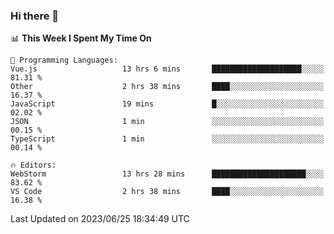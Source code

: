 ### Hi there 👋

<!--
**asdf12303116/asdf12303116** is a ✨ _special_ ✨ repository because its `README.md` (this file) appears on your GitHub profile.

Here are some ideas to get you started:

- 🔭 I’m currently working on ...
- 🌱 I’m currently learning ...
- 👯 I’m looking to collaborate on ...
- 🤔 I’m looking for help with ...
- 💬 Ask me about ...
- 📫 How to reach me: ...
- 😄 Pronouns: ...
- ⚡ Fun fact: ...
-->

<!--START_SECTION:waka-->
📊 **This Week I Spent My Time On** 

```text
💬 Programming Languages: 
Vue.js                   13 hrs 6 mins       ████████████████████░░░░░   81.31 % 
Other                    2 hrs 38 mins       ████░░░░░░░░░░░░░░░░░░░░░   16.37 % 
JavaScript               19 mins             █░░░░░░░░░░░░░░░░░░░░░░░░   02.02 % 
JSON                     1 min               ░░░░░░░░░░░░░░░░░░░░░░░░░   00.15 % 
TypeScript               1 min               ░░░░░░░░░░░░░░░░░░░░░░░░░   00.14 % 

🔥 Editors: 
WebStorm                 13 hrs 28 mins      █████████████████████░░░░   83.62 % 
VS Code                  2 hrs 38 mins       ████░░░░░░░░░░░░░░░░░░░░░   16.38 % 
```


 Last Updated on 2023/06/25 18:34:49 UTC
<!--END_SECTION:waka-->

